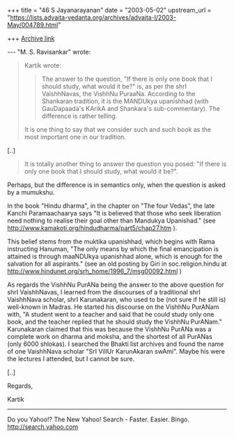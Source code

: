 +++
title = "46 S Jayanarayanan"
date = "2003-05-02"
upstream_url = "https://lists.advaita-vedanta.org/archives/advaita-l/2003-May/004789.html"

+++
[Archive link](https://lists.advaita-vedanta.org/archives/advaita-l/2003-May/004789.html)

--- "M. S. Ravisankar" <ravi at AMBAA.ORG> wrote:
> Kartik wrote:
> >
> >
> > The answer to the question, "If there is only one
> book
> > that I should study, what would it be?" is, as per
> the
> > shrI VaishhNavas, the VishhNu PuraaNa. According
> to
> > the Shankaran tradition, it is the MANDUkya
> upanishhad
> > (with GauDapaada's KArikA and Shankara's
> > sub-commentary). The difference is rather telling.
> >
>
> It is one thing to say that we consider such and
> such book as the most
> important one in our tradition.

[..]

> It is totally another thing to answer the question
> you posed: "If there is
> only one book that I should study, what would it
> be?".

Perhaps, but the difference is in semantics only, when
the question is asked by a mumukshu.

In the book "Hindu dharma", in the chapter on "The
four Vedas", the late Kanchi Paramaachaarya says "It
is believed that those who seek liberation need
nothing to realise their goal other than Mandukya
Upanishad."  (see
http://www.kamakoti.org/hindudharma/part5/chap27.htm
).

This belief stems from the muktika upanishhad, which
begins with Rama instructing Hanuman, "The only means
by which the final emancipation is attained is through
maaNDUkya upanishhad alone, which is enough for the
salvation for all aspirants." (see an old posting by
Giri in soc.religion.hindu at
http://www.hindunet.org/srh_home/1996_7/msg00092.html
)

As regards the VishhNu PurANa being the answer to the
above question for shrI VaishhNavas, I learned from
the discourses of a traditional shrI VaishhNava
scholar, shrI Karunakaran, who used to be (not sure if
he still is) well-known in Madras. He started his
discourse on the VishhNu PurANam with, "A student went
to a teacher and said that he could study only one
book, and the teacher replied that he should study the
VishhNu PurANam." Karunakaran claimed that this was
because the VishhNu PurANa was a complete work on
dharma and moksha, and the shortest of all PurANas
(only 6000 shlokas). I searched the Bhakti list
archives and found the name of one VaishhNava scholar
"SrI VillUr KarunAkaran swAmi". Maybe his were the
lectures I attended, but I cannot be sure.

[..]

Regards,

Kartik

__________________________________
Do you Yahoo!?
The New Yahoo! Search - Faster. Easier. Bingo.
http://search.yahoo.com

